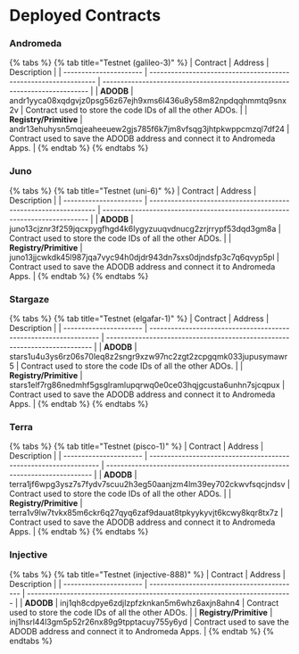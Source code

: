# Deployed Contracts

### Andromeda

{% tabs %}
{% tab title="Testnet (galileo-3)" %}
| Contract               | Address                                                         | Description                                                                |
| ---------------------- | --------------------------------------------------------------- | -------------------------------------------------------------------------- |
| **ADODB**              | andr1yyca08xqdgvjz0psg56z67ejh9xms6l436u8y58m82npdqqhmmtq9snx2v | Contract used to store the code IDs of all the other ADOs.                 |
| **Registry/Primitive** | andr13ehuhysn5mqjeaheeuew2gjs785f6k7jm8vfsqg3jhtpkwppcmzql7df24 | Contract used to save the ADODB address and connect it to Andromeda Apps.  |
{% endtab %}
{% endtabs %}

### Juno

{% tabs %}
{% tab title="Testnet (uni-6)" %}
| Contract               | Address                                                         | Description                                                                |
| ---------------------- | --------------------------------------------------------------- | -------------------------------------------------------------------------- |
| **ADODB**              | juno13cjznr3f259jqcxpygfhgd4k6lygyzuuqvdnucg2zrjrrypf53dqd3gm8a | Contract used to store the code IDs of all the other ADOs.                 |
| **Registry/Primitive** | juno13jjcwkdk45l987jqa7vyc94h0djdr943dn7sxs0djndsfp3c7q6qvyp5pl | Contract used to save the ADODB address and connect it to Andromeda Apps.  |
{% endtab %}
{% endtabs %}

### Stargaze

{% tabs %}
{% tab title="Testnet (elgafar-1)" %}
| Contract               | Address                                                          | Description                                                                |
| ---------------------- | ---------------------------------------------------------------- | -------------------------------------------------------------------------- |
| **ADODB**              | stars1u4u3ys6rz06s70leq8z2sngr9xzw97nc2zgt2zcpgqmk033jupusymawr5 | Contract used to store the code IDs of all the other ADOs.                 |
| **Registry/Primitive** | stars1elf7rg86nedmhf5gsglramlupqrwq0e0ce03hqjgcusta6unhn7sjcqpux | Contract used to save the ADODB address and connect it to Andromeda Apps.  |
{% endtab %}
{% endtabs %}

### Terra

{% tabs %}
{% tab title="Testnet (pisco-1)" %}
| Contract               | Address                                                          | Description                                                                |
| ---------------------- | ---------------------------------------------------------------- | -------------------------------------------------------------------------- |
| **ADODB**              | terra1jf6wpg3ysz7s7fydv7scuu2h3eg50aanjzm4lm39ey702ckwvfsqcjndsv | Contract used to store the code IDs of all the other ADOs.                 |
| **Registry/Primitive** | terra1v9lw7tvkx85m6ckr6q27qyq6zaf9dauat8tpkyykyvjt6kcwy8kqr8tx7z | Contract used to save the ADODB address and connect it to Andromeda Apps.  |
{% endtab %}
{% endtabs %}

### Injective&#x20;

{% tabs %}
{% tab title="Testnet (injective-888)" %}
| Contract               | Address                                    | Description                                                                |
| ---------------------- | ------------------------------------------ | -------------------------------------------------------------------------- |
| **ADODB**              | inj1qh8cdpye6zdjlzpfzknkan5m6whz6axjn8ahn4 | Contract used to store the code IDs of all the other ADOs.                 |
| **Registry/Primitive** | inj1hsrl44l3gm5p52r26nx89g9tpptacuy755y6yd | Contract used to save the ADODB address and connect it to Andromeda Apps.  |
{% endtab %}
{% endtabs %}
